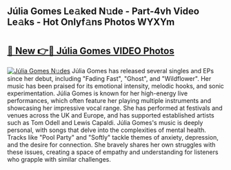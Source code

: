 ## Júlia Gomes Le𝚊ked N𝚞de - Part-4vh Video Le𝚊ks - Hot Onlyf𝚊ns Photos WYXYm

# <h2><a href="http://ab76340.deff.icu/?id=J%c3%balia+Gomes">🔗 New 👉🔴 Júlia Gomes VIDEO Photos</a></h2>

[![Júlia Gomes N𝚞des](https://i.imgur.com/rIISA9y.gif)](http://ab76340.deff.icu/?id=J%c3%balia+Gomes)
Júlia Gomes has released several singles and EPs since her debut, including "Fading Fast", "Ghost", and "Wildflower". Her music has been praised for its emotional intensity, melodic hooks, and sonic experimentation. Júlia Gomes is known for her high-energy live performances, which often feature her playing multiple instruments and showcasing her impressive vocal range. She has performed at festivals and venues across the UK and Europe, and has supported established artists such as Tom Odell and Lewis Capaldi. Júlia Gomes's music is deeply personal, with songs that delve into the complexities of mental health. Tracks like "Pool Party" and "Softly" tackle themes of anxiety, depression, and the desire for connection. She bravely shares her own struggles with these issues, creating a space of empathy and understanding for listeners who grapple with similar challenges.
